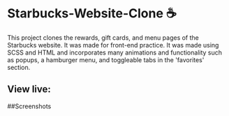 # Starbucks-Website-Clone ☕️
This project clones the rewards, gift cards, and menu pages of the Starbucks website. It was made for front-end practice. It was made using SCSS and HTML and incorporates many animations and functionality such as popups, a hamburger menu, and toggleable tabs in the 'favorites' section.
## View live:

##Screenshots

